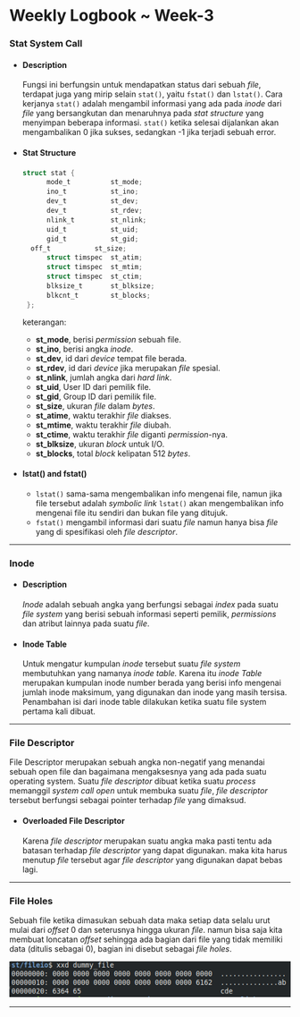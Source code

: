 # **Weekly Logbook ~ Week-3** 

### Stat System Call

- #### Description

  Fungsi ini berfungsin untuk mendapatkan status dari sebuah *file*, terdapat juga yang mirip selain `stat()`, yaitu `fstat()` dan `lstat()`.  Cara kerjanya `stat()` adalah mengambil informasi yang ada pada *inode* dari *file* yang bersangkutan dan menaruhnya pada *stat structure* yang menyimpan beberapa informasi. `stat()` ketika selesai dijalankan akan mengambalikan 0 jika sukses, sedangkan -1 jika terjadi sebuah error.

- #### Stat Structure

  ```c
  struct stat {
    	mode_t     		st_mode;
    	ino_t     		st_ino;
    	dev_t     		st_dev;
    	dev_t     		st_rdev;
    	nlink_t    		st_nlink;
    	uid_t     		st_uid;
    	gid_t     		st_gid;
   	off_t     		st_size;
    	struct timspec 	st_atim;
    	struct timspec 	st_mtim;
    	struct timspec 	st_ctim;
    	blksize_t   	st_blksize;
    	blkcnt_t    	st_blocks;
   };
  ```
  
  keterangan:
  
  - **st_mode**, berisi *permission* sebuah file.
  - **st_ino**, berisi angka *inode*.
  - **st_dev**, id dari *device* tempat file berada.
  - **st_rdev**, id dari *device* jika merupakan *file* spesial. 
  - **st_nlink**, jumlah angka dari *hard link*.
  - **st_uid**, User ID dari pemilik file.
  - **st_gid**, Group ID dari pemilik file.
  - **st_size**, ukuran *file* dalam *bytes*.
  - **st_atime**, waktu terakhir *file* diakses.
  - **st_mtime**, waktu terakhir *file* diubah.
  - **st_ctime**, waktu terakhir *file* diganti *permission*-nya.
  - **st_blksize**, ukuran *block* untuk I/O.
  - **st_blocks**, total *block* kelipatan 512 *bytes*.
  
- #### lstat() and fstat()

  - `lstat()` sama-sama mengembalikan info mengenai file, namun jika file tersebut adalah *symbolic link* `lstat()` akan mengembalikan info mengenai file itu sendiri dan bukan file yang ditujuk.
  - `fstat()` mengambil informasi dari suatu *file* namun hanya bisa *file* yang di spesifikasi oleh *file descriptor*.

------

### Inode

- #### Description

  *Inode* adalah sebuah angka yang berfungsi sebagai *index* pada suatu *file system* yang berisi sebuah informasi seperti pemilik, *permissions* dan atribut lainnya pada suatu *file*.

- #### Inode Table

  Untuk mengatur kumpulan *inode* tersebut suatu *file system* membutuhkan yang namanya *inode table.* Karena itu *inode Table* merupakan kumpulan  inode number berada yang berisi info mengenai jumlah  inode  maksimum, yang digunakan dan  inode yang masih tersisa. Penambahan isi dari  inode table dilakukan ketika suatu file system pertama kali dibuat.

 

------

### File Descriptor

File Descriptor  merupakan sebuah angka non-negatif yang menandai sebuah  open file dan bagaimana mengaksesnya yang ada pada suatu operating system. Suatu *file descriptor* dibuat ketika suatu *process* memanggil *system call* *open* untuk membuka suatu *file*, *file descriptor* tersebut berfungsi sebagai pointer terhadap *file* yang dimaksud.

- #### Overloaded File Descriptor

  Karena *file descriptor* merupakan suatu angka maka pasti tentu ada batasan terhadap *file descriptor* yang dapat digunakan. maka kita harus menutup *file* tersebut agar *file descriptor* yang digunakan dapat bebas lagi.

------

### File Holes

Sebuah file ketika dimasukan sebuah data maka setiap data selalu urut mulai dari *offset* 0 dan seterusnya hingga ukuran *file*. namun bisa saja kita membuat loncatan *offset* sehingga ada bagian dari file yang tidak memiliki data (ditulis sebagai 0), bagian ini disebut sebagai *file holes*.

![](../image/week-3/file-holes.png)

------

